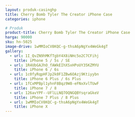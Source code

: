 ```yaml
---
layout: produk-casinghp
title: Cherry Bomb Tyler The Creator iPhone Case
categories: iphone

# Produk
product-title: Cherry Bomb Tyler The Creator iPhone Case
harga: 90000
sku: hn-5025
image-drive: 1wMMIoCV8KQC-g-thsA6pNgYx4WeGk4gT
gallery:
  - url: 1I_QvZN9hMKfTgbY4X8iNHc5o2C7CFihj
    title: iPhone 5 / 5s / SE
  - url: 1R4UbGAJhO_fAWkEIhXSxHPoUY35KZMYU
    title: iPhone 6 / 6s
  - url: 1c0fyRqpHFJp2k0F1ZBw6OAzj9Ktiyybn
    title: iPhone 6 Plus / 6s Plus
  - url: 1fCxMPBpl1yhnF8Bqz9W8-eFNxXvlTUwF
    title: iPhone 7 / 8
  - url: 126avYPF--UFlLLNQ7OQNGQBYsqraGkeV
    title: iPhone 7 Plus / 8 Plus
  - url: 1wMMIoCV8KQC-g-thsA6pNgYx4WeGk4gT
    title: iPhone X
---
```

